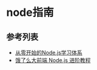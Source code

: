 # node指南

## 参考列表
- [从零开始的Node.js学习体系](https://zhuanlan.zhihu.com/p/25355222?refer=study-fe)
- [饿了么大前端 Node.js 进阶教程](https://github.com/ElemeFE/node-interview)
